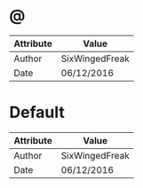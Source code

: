 # @
| Attribute | Value |
| ---  | ---     |
| Author | SixWingedFreak |
| Date | 06/12/2016 |
# Default
| Attribute | Value |
| ---  | ---     |
| Author | SixWingedFreak |
| Date | 06/12/2016 |

